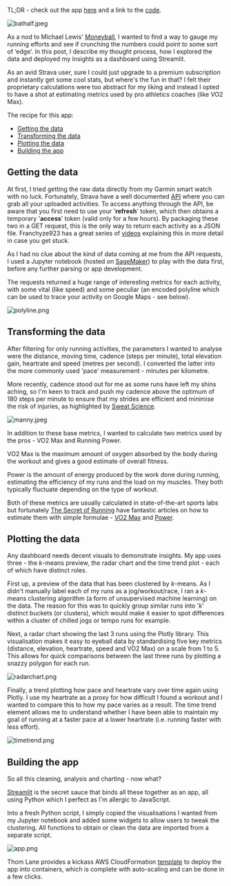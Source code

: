 
TL;DR - check out the app [here](https://share.streamlit.io/tapaco/marametrics/app.py) and a link to the [code](https://github.com/tapaco/marametrics).

![bathalf.jpeg](/media/bathalf.jpeg)

As a nod to Michael Lewis' [Moneyball](https://www.amazon.co.uk/Moneyball-Art-Winning-Unfair-Game/dp/0393324818), I wanted to find a way to gauge my running efforts and see if crunching the numbers could point to some sort of ‘edge’. In this post, I describe my thought process, how I explored the data and deployed my insights as a dashboard using Streamlit. 

As an avid Strava user, sure I could just upgrade to a premium subscription and instantly get some cool stats, but where's the fun in that? I felt their proprietary calculations were too abstract for my liking and instead I opted to have a shot at estimating metrics used by pro athletics coaches (like VO2 Max). 

The recipe for this app:

- [Getting the data](#getting-the-data)
- [Transforming the data](#transforming-the-data)
- [Plotting the data](#plotting-the-data)
- [Building the app](#building-the-app)

## Getting the data

At first, I tried getting the raw data directly from my Garmin smart watch with no luck. Fortunately, Strava have a well documented [API](https://developers.strava.com/docs/getting-started/) where you can grab all your uploaded activities. To access anything through the API, be aware that you first need to use your '**refresh**' token, which then obtains a temporary '**access**' token (valid only for a few hours). By packaging these two in a GET request, this is the only way to return each activity as a JSON file. Franchyze923 has a great series of [videos](https://www.youtube.com/watch?v=sgscChKfGyg) explaining this in more detail in case you get stuck. 

As I had no clue about the kind of data coming at me from the API requests, I used a Jupyter notebook (hosted on [SageMaker](https://aws.amazon.com/sagemaker/)) to play with the data first, before any further parsing or app development. 

The requests returned a huge range of interesting metrics for each activity, with some vital (like speed) and some peculiar (an encoded polyline which can be used to trace your activity on Google Maps - see below).

![polyline.png](/media/polyline.png)

## Transforming the data

After filtering for only running activities, the parameters I wanted to analyse were the distance, moving time, cadence (steps per minute), total elevation gain, heartrate and speed (metres per second). I converted the latter into the more commonly used 'pace' measurement - minutes per kilometre. 

More recently, cadence stood out for me as some runs have left my shins aching, so I'm keen to track and push my cadence above the optimum of 180 steps per minute to ensure that my strides are efficient and minimise the risk of injuries, as highlighted by [Sweat Science](https://www.outsideonline.com/2377976/stop-overthinking-your-running-cadence).

![manny.jpeg](/media/manny.jpeg)

In addition to these base metrics, I wanted to calculate two metrics used by the pros - VO2 Max and Running Power. 

VO2 Max is the maximum amount of oxygen absorbed by the body during the workout and gives a good estimate of overall fitness. 

Power is the amount of energy produced by the work done during running, estimating the efficiency of my runs and the load on my muscles. They both typically fluctuate depending on the type of workout. 

Both of these metrics are usually calculated in state-of-the-art sports labs but fortunately [The Secret of Running](https://hetgeheimvanhardlopen.nl) have fantastic articles on how to estimate them with simple formulae - [VO2 Max](https://hetgeheimvanhardlopen.nl/en/what-is-wrong-with-the-garmin-race-predictor-supplemented-version/) and [Power](https://hetgeheimvanhardlopen.nl/en/translate-your-workout-description-in-running-power-yourself/). 

## Plotting the data

Any dashboard needs decent visuals to demonstrate insights. My app uses three - the *k*-means preview, the radar chart and the time trend plot - each of which have distinct roles. 

First up, a preview of the data that has been clustered by *k*-means. As I didn't manually label each of my runs as a jog/workout/race, I ran a *k*-means clustering algorithm (a form of unsupervised machine learning) on the data. The reason for this was to quickly group similar runs into '*k*' distinct buckets (or clusters), which would make it easier to spot differences within a cluster of chilled jogs or tempo runs for example.

Next, a radar chart showing the last 3 runs using the Plotly library. This visualisation makes it easy to eyeball data by standardising five key metrics (distance, elevation, heartrate, speed and VO2 Max) on a scale from 1 to 5. This allows for quick comparisons between the last three runs by plotting a snazzy polygon for each run. 

![radarchart.png](/media/radarchart.png)

Finally, a trend plotting how pace and heartrate vary over time again using Plotly. I use my heartrate as a proxy for how difficult I found a workout and I wanted to compare this to how my pace varies as a result. The time trend element allows me to understand whether I have been able to maintain my goal of running at a faster pace at a lower heartrate (i.e. running faster with less effort). 

![timetrend.png](/media/timetrend.png)

## Building the app

So all this cleaning, analysis and charting - now what? 

[Streamlit](https://streamlit.io) is the secret sauce that binds all these together as an app, all using Python which I perfect as I'm allergic to JavaScript. 

Into a fresh Python script, I simply copied the visualisations I wanted from my Jupyter notebook and added some widgets to allow users to tweak the clustering. All functions to obtain or clean the data are imported from a separate script. 

![app.png](/media/app.png)

Thom Lane provides a kickass AWS CloudFormation [template](https://github.com/awslabs/sagemaker-dashboards-for-ml) to deploy the app into containers, which is complete with auto-scaling and can be done in a few clicks.
